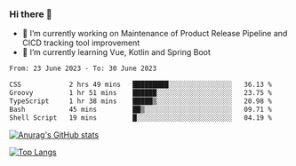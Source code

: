 ### Hi there 👋

- 🔭 I’m currently working on Maintenance of Product Release Pipeline and CICD tracking tool improvement
- 🌱 I’m currently learning Vue, Kotlin and Spring Boot

<!--START_SECTION:waka-->

```txt
From: 23 June 2023 - To: 30 June 2023

CSS            2 hrs 49 mins   █████████░░░░░░░░░░░░░░░░   36.13 %
Groovy         1 hr 51 mins    ██████░░░░░░░░░░░░░░░░░░░   23.75 %
TypeScript     1 hr 38 mins    █████▒░░░░░░░░░░░░░░░░░░░   20.98 %
Bash           45 mins         ██▒░░░░░░░░░░░░░░░░░░░░░░   09.71 %
Shell Script   19 mins         █░░░░░░░░░░░░░░░░░░░░░░░░   04.19 %
```

<!--END_SECTION:waka-->

[![Anurag's GitHub stats](https://github-readme-stats.vercel.app/api?username=yunhao981&show_icons=true&theme=solarized-dark)](https://github.com/anuraghazra/github-readme-stats)

[![Top Langs](https://github-readme-stats.vercel.app/api/top-langs/?username=yunhao981&theme=solarized-dark&layout=compact)](https://github.com/anuraghazra/github-readme-stats)

<!--
**yunhao981/yunhao981** is a ✨ _special_ ✨ repository because its `README.md` (this file) appears on your GitHub profile.

Here are some ideas to get you started:

- 🔭 I’m currently working on Maintenance of Release Pipeline and CICD tracking tool improvement
- 🌱 I’m currently learning Vue, Kotlin and Spring Boot
- 👯 I’m looking to collaborate on ...
- 🤔 I’m looking for help with ...
- 💬 Ask me about ...
- 📫 How to reach me: ...
- 😄 Pronouns: ...
- ⚡ Fun fact: ...
-->


